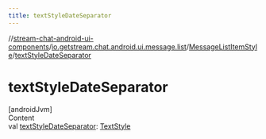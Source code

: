 ```yaml
---
title: textStyleDateSeparator
---
```

//[stream-chat-android-ui-components](../../../index.md)/[io.getstream.chat.android.ui.message.list](../index.md)/[MessageListItemStyle](index.md)/[textStyleDateSeparator](textStyleDateSeparator.md)



# textStyleDateSeparator  
[androidJvm]  
Content  
val [textStyleDateSeparator](textStyleDateSeparator.md): [TextStyle](../../io.getstream.chat.android.ui.common.style/TextStyle/index.md)  




